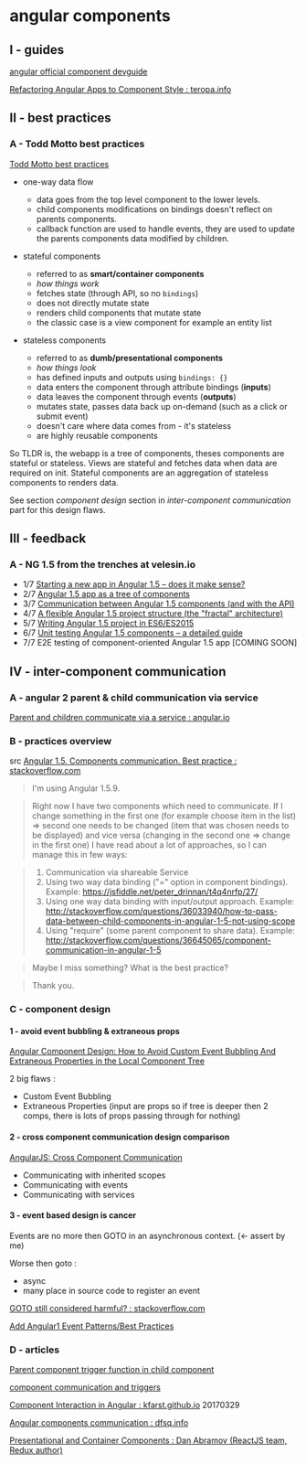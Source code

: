 # angular components

## I - guides

[angular official component devguide](https://docs.angularjs.org/guide/component)

[Refactoring Angular Apps to Component Style : teropa.info](https://teropa.info/blog/2015/10/18/refactoring-angular-apps-to-components.html)

## II - best practices

### A - Todd Motto best practices

[Todd Motto best practices](https://github.com/toddmotto/angularjs-styleguide#components)

- one-way data flow 
  - data goes from the top level component to the lower levels.
  - child components modifications on bindings doesn't reflect on parents components.
  - callback function are used to handle events, they are used to update the parents components data modified by children.
  
- stateful components
  - referred to as **smart/container components**
  - *how things work*
  - fetches state (through API, so no `bindings`)
  - does not directly mutate state
  - renders child components that mutate state
  - the classic case is a view component for example an entity list

- stateless components
  - referred to as **dumb/presentational components**
  - *how things look*
  - has defined inputs and outputs using `bindings: {}`
  - data enters the component through attribute bindings (**inputs**)
  - data leaves the component through events (**outputs**)
  - mutates state, passes data back up on-demand (such as a click or submit event)
  - doesn't care where data comes from - it's stateless
  - are highly reusable components

So TLDR is, the webapp is a tree of components, theses components are stateful or stateless. Views are stateful and fetches data when data are required on init. Stateful components are an aggregation of stateless components to renders data.

See section *component design* section in *inter-component communication* part for this design flaws.

## III - feedback

### A - NG 1.5 from the trenches at velesin.io

- 1/7 [Starting a new app in Angular 1.5 – does it make sense?](https://velesin.io/2016/04/14/starting-a-new-app-in-angular-1-5/)
- 2/7 [Angular 1.5 app as a tree of components](https://velesin.io/2016/04/26/angular-1-5-app-as-a-tree-of-components/)
- 3/7 [Communication between Angular 1.5 components (and with the API)](https://velesin.io/2016/05/18/communication-between-angular-1-5-components/)
- 4/7 [A flexible Angular 1.5 project structure (the "fractal" architecture)](https://velesin.io/2016/05/31/angular-1-5-fractal-project-structure/)
- 5/7 [Writing Angular 1.5 project in ES6/ES2015](https://velesin.io/2016/07/12/angular-1-5-project-in-es6-es2015/)
- 6/7 [Unit testing Angular 1.5 components – a detailed guide](https://velesin.io/2016/08/23/unit-testing-angular-1-5-components/)
- 7/7 E2E testing of component-oriented Angular 1.5 app [COMING SOON]

## IV - inter-component communication

### A - angular 2 parent & child communication via service

[Parent and children communicate via a service : angular.io](https://angular.io/docs/ts/latest/cookbook/component-communication.html#!#bidirectional-service)

### B - practices overview

src [Angular 1.5. Components communication. Best practice : stackoverflow.com](http://stackoverflow.com/questions/41070446/angular-1-5-components-communication-best-practice)

> I'm using Angular 1.5.9.

> Right now I have two components which need to communicate. If I change something in the first one (for example choose item in the list) => second one needs to be changed (item that was chosen needs to be displayed) and vice versa (changing in the second one => change in the first one) I have read about a lot of approaches, so I can manage this in few ways:

> 1. Communication via shareable Service
> 2. Using two way data binding ("=" option in component bindings). Example: https://jsfiddle.net/peter_drinnan/t4q4nrfp/27/
> 3. Using one way data binding with input/output approach. Example: http://stackoverflow.com/questions/36033940/how-to-pass-data-between-child-components-in-angular-1-5-not-using-scope
> 4. Using "require" (some parent component to share data). Example: http://stackoverflow.com/questions/36645065/component-communication-in-angular-1-5

> Maybe I miss something? What is the best practice?

> Thank you.

### C - component design

#### 1 - avoid event bubbling & extraneous props

[Angular Component Design: How to Avoid Custom Event Bubbling And Extraneous Properties in the Local Component Tree](http://blog.angular-university.io/angular-component-design-how-to-avoid-custom-event-bubbling-and-extraneous-properties-in-the-local-component-tree/)

2 big flaws :
- Custom Event Bubbling
- Extraneous Properties (input are props so if tree is deeper then 2 comps, there is lots of props passing through for nothing)

#### 2 - cross component communication design comparison

[AngularJS: Cross Component Communication](http://www.aurorasolutions.io/blog/angularjs-cross-component-communication/)
    	
- Communicating with inherited scopes
- Communicating with events  	
- Communicating with services

#### 3 - event based design is cancer

Events are no more then GOTO in an asynchronous context. (<- assert by me)

Worse then goto :
- async
- many place in source code to register an event

[GOTO still considered harmful? : stackoverflow.com](http://stackoverflow.com/questions/46586/goto-still-considered-harmful)

[Add Angular1 Event Patterns/Best Practices](https://github.com/johnpapa/angular-styleguide/issues/805)

### D - articles

[Parent component trigger function in child component](https://github.com/toddmotto/angularjs-styleguide/issues/156)

[component communication and triggers](https://github.com/toddmotto/angularjs-styleguide/issues/90)

[Component Interaction in Angular : kfarst.github.io](http://kfarst.github.io/angular/2017/03/29/component-interaction-in-angular/) 20170329

[Angular components communication : dfsq.info](http://dfsq.info/site/read/angular-components-communication)

[Presentational and Container Components : Dan Abramov (ReactJS team, Redux author)](https://medium.com/@dan_abramov/smart-and-dumb-components-7ca2f9a7c7d0)
